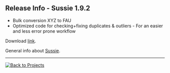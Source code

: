 ## Release Info - Sussie 1.9.2


* Bulk conversion XYZ to FAU
* Optimized code for checking+fixing duplicates & outliers - For an easier and less error prone workflow


Download [link](https://bitbucket.org/geodatastyrelsen/sussie/downloads/Sussie.1.9.2.zip).

General info about [Sussie](index.md).

***

[![Back to Projects](../../resources/back.png)](../../projects.html)
